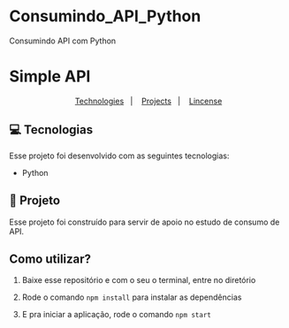 # Consumindo_API_Python
Consumindo API com Python

# Simple API

<p align="center">
  <a href="#-tecnologias">Technologies</a>&nbsp;&nbsp;&nbsp;|&nbsp;&nbsp;&nbsp;
  <a href="#-projeto">Projects</a>&nbsp;&nbsp;&nbsp;|&nbsp;&nbsp;&nbsp;
  <a href="#memo-licença">Lincense</a>
</p>




## 💻 Tecnologias

Esse projeto foi desenvolvido com as seguintes tecnologias:

- Python


## 🚀 Projeto

Esse projeto foi construído para servir de apoio no estudo de consumo de API.



## Como utilizar?

1. Baixe esse repositório e com o seu o terminal, entre no diretório

2. Rode o comando `npm install` para instalar as dependências

3. E pra iniciar a aplicação, rode o comando `npm start` 

